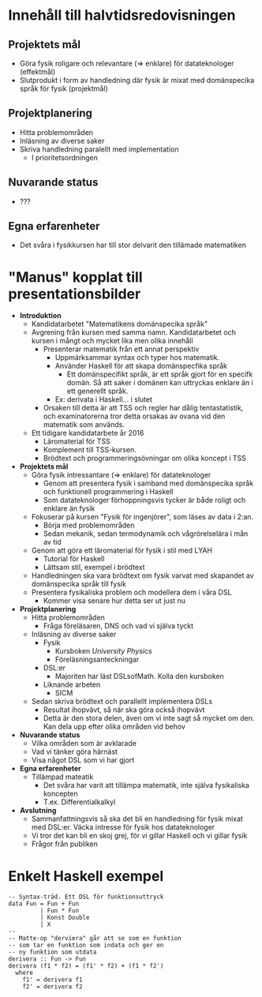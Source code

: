 
# Innehåll till halvtidsredovisningen

## Projektets mål

- Göra fysik roligare och relevantare (=> enklare) för datateknologer (effektmål)
- Slutprodukt i form av handledning där fysik är mixat med domänspecika språk för fysik (projektmål)

## Projektplanering

- Hitta problemområden
- Inläsning av diverse saker
- Skriva handledning paralellt med implementation
  - I prioritetsordningen

## Nuvarande status

- ???

## Egna erfarenheter

- Det svåra i fysikkursen har till stor delvarit den tillämade matematiken

# "Manus" kopplat till presentationsbilder

- **Introduktion**
  - Kandidatarbetet "Matematikens domänspecika språk"
  - Avgrening från kursen med samma namn. Kandidatarbetet och kursen i mångt och mycket lika men olika innehåll
    - Presenterar matematik från ett annat perspektiv
      - Uppmärksammar syntax och typer hos matematik.
      - Använder Haskell för att skapa domänspecfika språk
        - Ett domänspecifikt språk, är ett språk gjort för en specifk domän. Så att saker i domänen kan uttryckas enklare än i ett generellt språk.
      - Ex: derivata i Haskell... i slutet   
    - Orsaken till detta är att TSS och regler har dålig tentastatistik, och examinatorerna tror detta orsakas av ovana vid den matematik som används.
  - Ett tidigare kandidatarbete år 2016
    - Läromaterial för TSS
    - Komplement till TSS-kursen. 
    - Brödtext och programmeringsövningar om olika koncept i TSS
- **Projektets mål**
  - Göra fysik intressantare (=> enklare) för datateknologer
    - Genom att presentera fysik i samband med domänspecika språk och funktionell programmering i Haskell
    - Som datateknologer förhoppningsvis tycker är både roligt och enklare än fysik
  - Fokuserar på kursen "Fysik för ingenjörer", som läses av data i 2:an. 
    - Börja med problemområden
    - Sedan mekanik, sedan termodynamik och vågrörelselära i mån av tid
  - Genom att göra ett läromaterial för fysik i stil med LYAH
    - Tutorial för Haskell
    - Lättsam stil, exempel i brödtext
  - Handledningen ska vara brödtext om fysik varvat med skapandet av domänspecika språk till fysik
  - Presentera fysikaliska problem och modellera dem i våra DSL
    - Kommer visa senare hur detta ser ut just nu
- **Projektplanering**
  - Hitta problemområden
    - Fråga föreläsaren, DNS och vad vi själva tyckt
  - Inläsning av diverse saker
    - Fysik
      - Kursboken *University Physics*
      - Föreläsningsanteckningar
    - DSL:er
      - Majoriten har läst DSLsofMath. Kolla den kursboken
    - Liknande arbeten
      - SICM
  - Sedan skriva brödtext och parallellt implementera DSLs
    - Resultat ihopvävt, så när ska göra också ihopvävt
    - Detta är den stora delen, även om vi inte sagt så mycket om den. Kan dela upp efter olika områden vid behov
- **Nuvarande status**
  - Vilka områden som är avklarade
  - Vad vi tänker göra härnäst
  - Visa något DSL som vi har gjort
- **Egna erfarenheter**
  - Tillämpad mateatik
    - Det svåra har varit att tillämpa matematik, inte själva fysikaliska koncepten
    - T.ex. Differentialkalkyl
- **Avslutning**
  - Sammanfattningsvis så ska det bli en handledning för fysik mixat med DSL:er. Väcka intresse för fysik hos datateknologer
  - Vi tror det kan bli en skoj grej, för vi gillar Haskell och vi gillar fysik
  - Frågor från publiken
  
# Enkelt Haskell exempel
  
    -- Syntax-träd. Ett DSL för funktionsuttryck
    data Fun = Fun + Fun
             | Fun * Fun
             | Konst Double
             | X
    --
    -- Matte-op "derviera" går att se som en funktion
    -- som tar en funktion som indata och ger en
    -- ny funktion som utdata
    derivera :: Fun -> Fun
    derivera (f1 * f2) = (f1' * f2) + (f1 * f2')
      where
        f1' = derivera f1
        f2' = derivera f2
